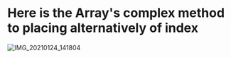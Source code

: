 # Here is the Array's complex method to placing alternatively of index 

![IMG_20210124_141804](https://user-images.githubusercontent.com/67545874/105624853-04bf3800-5e4f-11eb-8ab6-3d04a2b0c63e.jpg)


